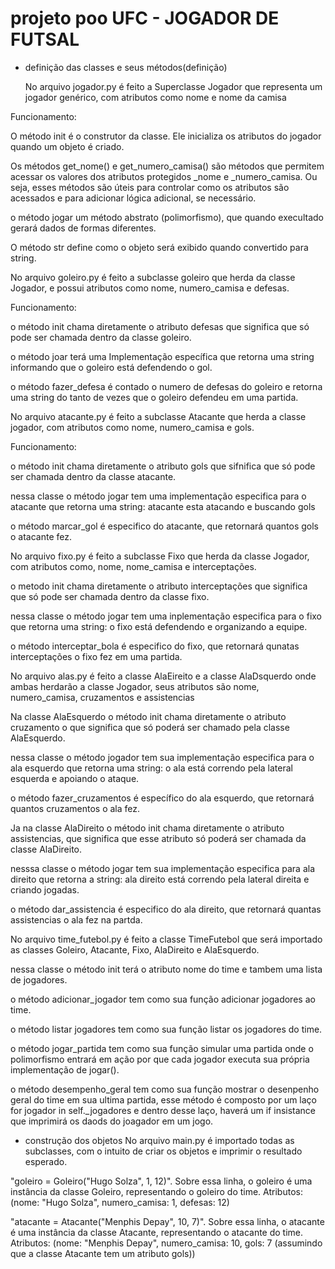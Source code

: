 # projeto poo UFC - JOGADOR DE FUTSAL

* definição das classes e seus métodos(definição) 

  No arquivo jogador.py é feito a Superclasse Jogador que representa um jogador genérico, com atributos como nome e nome da camisa

Funcionamento:

O método init é o construtor da classe. Ele inicializa os atributos do jogador quando um objeto é criado.

Os métodos get_nome() e get_numero_camisa() são métodos que permitem acessar os valores dos atributos protegidos _nome e _numero_camisa. Ou seja, esses métodos são úteis para controlar como os atributos são acessados e para adicionar lógica adicional, se necessário.

o método jogar um método abstrato (polimorfismo), que quando execultado gerará dados de formas diferentes.

O método str define como o objeto será exibido quando convertido para string.

  No arquivo goleiro.py é feito a subclasse goleiro que herda da classe Jogador, e possui atributos como nome, numero_camisa e defesas.

Funcionamento:

o método init chama diretamente o atributo defesas que significa que só pode ser chamada dentro da classe goleiro.

o método joar terá uma Implementação específica que retorna uma string informando que o goleiro está defendendo o gol.

o método fazer_defesa é contado o numero de defesas do goleiro e retorna uma string do tanto de vezes que o goleiro defendeu em uma partida.

  No arquivo atacante.py é feito a subclasse Atacante que herda a classe jogador, com atributos como nome, numero_camisa e gols.

Funcionamento: 

o método init chama diretamente o atributo gols que sifnifica que só pode ser chamada dentro da classe atacante.

nessa classe o método jogar tem uma implementação especifica para o atacante que retorna uma string: atacante esta atacando e buscando gols

o método marcar_gol é especifico do atacante, que retornará quantos gols o atacante fez.

  No arquivo fixo.py é feito a subclasse Fixo que herda da classe Jogador, com atributos como, nome, nome_camisa e interceptações.

o metodo init chama diretamente o atributo interceptações que significa que só pode ser chamada dentro da classe fixo.

nessa classe o método jogar tem uma inplementação especifica para o fixo que retorna uma string: o fixo está defendendo e organizando a equipe.

o método interceptar_bola é especifico do fixo, que retornará qunatas interceptações o fixo fez em uma partida.

  No arquivo alas.py é feito a classe AlaEireito e a classe AlaDsquerdo onde ambas herdarão a classe Jogador, seus atributos são nome, numero_camisa, cruzamentos e assistencias

Na classe AlaEsquerdo o método init chama diretamente o atributo cruzamento o que significa que só poderá ser chamado pela classe AlaEsquerdo.

nessa classe o método jogador tem sua implementação especifica para o ala esquerdo que retorna uma string: o ala está correndo pela lateral esquerda e apoiando o ataque.

o método fazer_cruzamentos é específico do ala esquerdo, que retornará quantos cruzamentos o ala fez.

Ja na classe AlaDireito o método init chama diretamente o atributo assistencias, que significa que esse atributo só poderá ser chamada da classe AlaDireito.

nesssa classe o método jogar tem sua implementação especifica para ala direito que retorna a string: ala direito está correndo pela lateral direita e criando jogadas.

o método dar_assistencia é especifico do ala direito, que retornará quantas assistencias o ala fez na partda.

  No arquivo time_futebol.py é feito a classe TimeFutebol que será importado as classes Goleiro, Atacante, Fixo, AlaDireito e AlaEsquerdo.

nessa classe o método init terá o atributo nome do time e tambem uma lista de jogadores.

o método adicionar_jogador tem como sua função adicionar jogadores ao time.

o método listar jogadores tem como sua função listar os jogadores do time.

o método jogar_partida tem como sua função simular uma partida onde o polimorfismo entrará em ação por que cada jogador executa sua própria implementação de jogar().

o método desempenho_geral tem como sua função mostrar o desenpenho geral do time em sua ultima partida, esse método é composto por um laço for jogador in self._jogadores e dentro desse laço, haverá um if insistance que imprimirá os daods do joagador em um jogo.

* construção dos objetos
  No arquivo main.py é importado todas as subclasses, com o intuito de criar os objetos e imprimir o resultado esperado.

"goleiro = Goleiro("Hugo Solza", 1, 12)". Sobre essa linha, o goleiro é uma instância da classe Goleiro, representando o goleiro do time. Atributos: (nome: "Hugo Solza", numero_camisa: 1, defesas: 12)


"atacante = Atacante("Menphis Depay", 10, 7)". Sobre essa linha, o atacante é uma instância da classe Atacante, representando o atacante do time. Atributos: (nome: "Menphis Depay", numero_camisa: 10, gols: 7 (assumindo que a classe Atacante tem um atributo gols))








